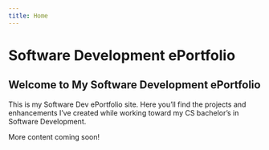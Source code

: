 ```yaml
---
title: Home
---
```


# Software Development ePortfolio



## Welcome to My Software Development ePortfolio

This is my Software Dev ePortfolio site. Here you’ll find the projects and enhancements I’ve created while working toward my CS bachelor’s in Software Development.

More content coming soon!
